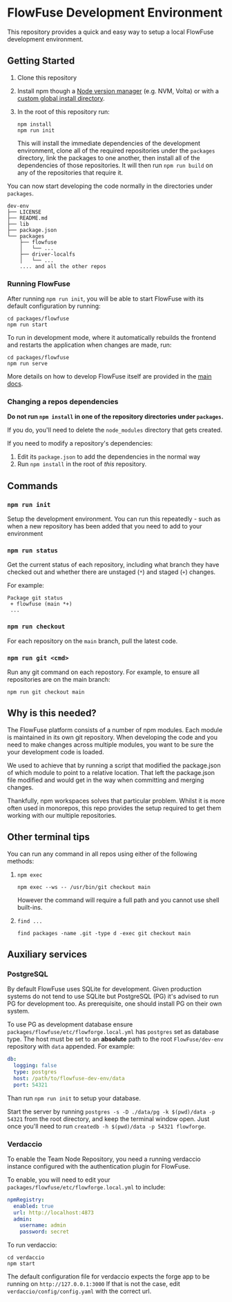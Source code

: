 # FlowFuse Development Environment

This repository provides a quick and easy way to setup a local FlowFuse development
environment.

## Getting Started

1. Clone this repository

2. Install npm though a [Node version manager](https://docs.npmjs.com/downloading-and-installing-node-js-and-npm#using-a-node-version-manager-to-install-nodejs-and-npm) (e.g. NVM, Volta) or with a [custom global install directory](https://docs.npmjs.com/resolving-eacces-permissions-errors-when-installing-packages-globally#manually-change-npms-default-directory).

3. In the root of this repository run:

       npm install
       npm run init
      
   This will install the immediate dependencies of the development environment,
   clone all of the required repositories under the `packages` directory, link the packages to one another, then install
   all of the dependencies of those repositories. It will then run `npm run build`
   on any of the repositories that require it.

You can now start developing the code normally in the directories under `packages`.

```
dev-env
├── LICENSE
├── README.md
├── lib
├── package.json
└── packages
    ├── flowfuse
    │   └── ... 
    ├── driver-localfs
    │   └── ...
    .... and all the other repos
```

### Running FlowFuse

After running `npm run init`, you will be able to start FlowFuse with its default
configuration by running:

    cd packages/flowfuse
    npm run start

To run in development mode, where it automatically rebuilds the frontend and restarts
the application when changes are made, run:

    cd packages/flowfuse
    npm run serve

More details on how to develop FlowFuse itself are provided in the [main docs](https://flowfuse.com/docs/contribute/introduction/).

### Changing a repos dependencies


**Do not run `npm install` in one of the repository directories under `packages`.**

If you do, you'll need to delete the `node_modules` directory that gets created.

If you need to modify a repository's dependencies:

1. Edit its `package.json` to add the dependencies in the normal way
2. Run `npm install` in the root of *this* repository.


## Commands

### `npm run init`

Setup the development environment. You can run this repeatedly - such as when
a new repository has been added that you need to add to your environment

### `npm run status`

Get the current status of each repository, including what branch they have checked out
and whether there are unstaged (`*`) and staged (`+`) changes.

For example:

```
Package git status
 + flowfuse (main *+)
 ...
```

### `npm run checkout`

For each repository on the `main` branch, pull the latest code.

### `npm run git <cmd>`

Run any git command on each repostory. For example, to ensure all repositories
are on the main branch:

```
npm run git checkout main
```

## Why is this needed?

The FlowFuse platform consists of a number of npm modules. Each module is maintained
in its own git repository. When developing the code and you need to make changes
across multiple modules, you want to be sure the your development code is loaded.

We used to achieve that by running a script that modified the package.json of which
module to point to a relative location. That left the package.json file modified
and would get in the way when committing and merging changes.

Thankfully, npm workspaces solves that particular problem. Whilst it is more
often used in monorepos, this repo provides the setup required to get them working
with our multiple repositories.


## Other terminal tips

You can run any command in all repos using either of the following methods:

1. `npm exec`

    ```
    npm exec --ws -- /usr/bin/git checkout main
    ```

    However the command will require a full path and you cannot use shell built-ins.

2. `find ...`

    ```
    find packages -name .git -type d -exec git checkout main
    ```


## Auxiliary services

### PostgreSQL

By default FlowFuse uses SQLite for development. Given production systems do not
tend to use SQLite but PostgreSQL (PG) it's advised to run PG for development too.
As prerequisite, one should install PG on their own system.

To use PG as development database ensure `packages/flowfuse/etc/flowforge.local.yml`
has `postgres` set as database type. The host must be set to an **absolute** path
to the root `FlowFuse/dev-env` repository with `data` appended. For example:

```yaml
db:
  logging: false
  type: postgres
  host: /path/to/flowfuse-dev-env/data
  port: 54321
```

Than run `npm run init` to setup your database.

Start the server by running `postgres -s -D ./data/pg -k $(pwd)/data -p 54321`
from the root directory, and keep the terminal window open. Just once you'll
need to run `createdb -h $(pwd)/data -p 54321 flowforge`.

### Verdaccio

To enable the Team Node Repository, you need a running verdaccio instance configured
with the authentication plugin for FlowFuse.

To enable, you will need to edit your `packages/flowfuse/etc/flowforge.local.yml` to include:

```yaml
npmRegistry:
  enabled: true
  url: http://localhost:4873
  admin:
    username: admin
    password: secret
```

To run verdaccio:

```
cd verdaccio
npm start
```

The default configuration file for verdaccio expects the forge app to be running on `http://127.0.0.1:3000`
If that is not the case, edit `verdaccio/config/config.yaml` with the correct url. 


